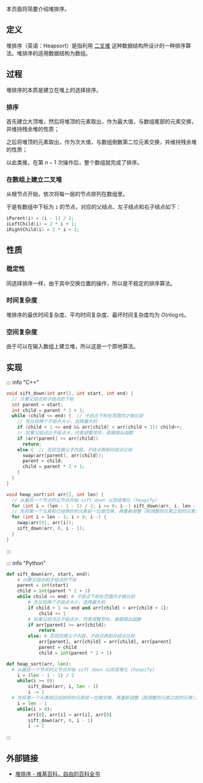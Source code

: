 本页面将简要介绍堆排序。

## 定义

堆排序（英语：Heapsort）是指利用 [二叉堆](../ds/binary-heap.md) 这种数据结构所设计的一种排序算法。堆排序的适用数据结构为数组。

## 过程

堆排序的本质是建立在堆上的选择排序。

### 排序

首先建立大顶堆，然后将堆顶的元素取出，作为最大值，与数组尾部的元素交换，并维持残余堆的性质；

之后将堆顶的元素取出，作为次大值，与数组倒数第二位元素交换，并维持残余堆的性质；

以此类推，在第 $n-1$ 次操作后，整个数组就完成了排序。

### 在数组上建立二叉堆

从根节点开始，依次将每一层的节点排列在数组里。

于是有数组中下标为 `i` 的节点，对应的父结点、左子结点和右子结点如下：

```cpp
iParent(i) = (i - 1) / 2;
iLeftChild(i) = 2 * i + 1;
iRightChild(i) = 2 * i + 2;
```

## 性质

### 稳定性

同选择排序一样，由于其中交换位置的操作，所以是不稳定的排序算法。

### 时间复杂度

堆排序的最优时间复杂度、平均时间复杂度、最坏时间复杂度均为 $O(n\log n)$。

### 空间复杂度

由于可以在输入数组上建立堆，所以这是一个原地算法。

## 实现

::: info "C++"
  ```cpp
  void sift_down(int arr[], int start, int end) {
    // 计算父结点和子结点的下标
    int parent = start;
    int child = parent * 2 + 1;
    while (child <= end) {  // 子结点下标在范围内才做比较
      // 先比较两个子结点大小，选择最大的
      if (child + 1 <= end && arr[child] < arr[child + 1]) child++;
      // 如果父结点比子结点大，代表调整完毕，直接跳出函数
      if (arr[parent] >= arr[child])
        return;
      else {  // 否则交换父子内容，子结点再和孙结点比较
        swap(arr[parent], arr[child]);
        parent = child;
        child = parent * 2 + 1;
      }
    }
  }
  
  void heap_sort(int arr[], int len) {
    // 从最后一个节点的父节点开始 sift down 以完成堆化 (heapify)
    for (int i = (len - 1 - 1) / 2; i >= 0; i--) sift_down(arr, i, len - 1);
    // 先将第一个元素和已经排好的元素前一位做交换，再重新调整（刚调整的元素之前的元素），直到排序完毕
    for (int i = len - 1; i > 0; i--) {
      swap(arr[0], arr[i]);
      sift_down(arr, 0, i - 1);
    }
  }
  ```
:::

::: info "Python"
  ```python
  def sift_down(arr, start, end):
      # 计算父结点和子结点的下标
      parent = int(start)
      child = int(parent * 2 + 1)
      while child <= end: # 子结点下标在范围内才做比较
          # 先比较两个子结点大小，选择最大的
          if child + 1 <= end and arr[child] < arr[child + 1]:
              child += 1
          # 如果父结点比子结点大，代表调整完毕，直接跳出函数
          if arr[parent] >= arr[child]:
              return
          else: # 否则交换父子内容，子结点再和孙结点比较
              arr[parent], arr[child] = arr[child], arr[parent]
              parent = child
              child = int(parent * 2 + 1)
  
  def heap_sort(arr, len):
    # 从最后一个节点的父节点开始 sift down 以完成堆化 (heapify)
      i = (len - 1 - 1) / 2
      while(i >= 0):
          sift_down(arr, i, len - 1)
          i -= 1
    # 先将第一个元素和已经排好的元素前一位做交换，再重新调整（刚调整的元素之前的元素），直到排序完毕
      i = len - 1
      while(i > 0):
          arr[0], arr[i] = arr[i], arr[0]
          sift_down(arr, 0, i - 1)
          i -= 1
  ```
:::

## 外部链接

-   [堆排序 - 维基百科，自由的百科全书](https://zh.wikipedia.org/wiki/%E5%A0%86%E6%8E%92%E5%BA%8F)
